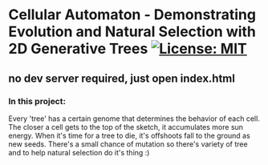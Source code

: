 # Cellular Automaton - Demonstrating Evolution and Natural Selection with 2D Generative Trees [![License: MIT](https://img.shields.io/badge/License-MIT-yellow.svg)](https://opensource.org/licenses/MIT)

## no dev server required, just open index.html

### In this project:
Every 'tree' has a certain genome that determines the behavior of each cell.
The closer a cell gets to the top of the sketch, it accumulates more sun energy.
When it's time for a tree to die, it's offshoots fall to the ground as new seeds.
There's a small chance of mutation so there's variety of tree and to help natural selection do it's thing :)
